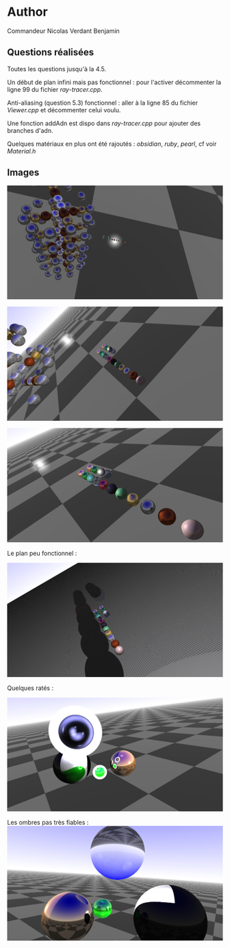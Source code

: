# Author

Commandeur Nicolas
Verdant Benjamin

## Questions réalisées

Toutes les questions jusqu'à la 4.5.

Un début de plan infini mais pas fonctionnel : pour l'activer décommenter la ligne 99 du fichier *ray-tracer.cpp*.

Anti-aliasing (question 5.3) fonctionnel : aller à la ligne 85 du fichier *Viewer.cpp* et décommenter celui voulu.

Une fonction addAdn est dispo dans *ray-tracer.cpp* pour ajouter des branches d'adn.

Quelques matériaux en plus ont été rajoutés : *obsidian*, *ruby*, *pearl*, cf voir *Material.h*

## Images 

![alt](out.png)

![alt](out2.png)

![alt](out3.png)

Le plan peu fonctionnel :

![alt](out4.png)

Quelques ratés :

![alt](blackHole.jpeg)

Les ombres pas très fiables :
![alt](out5.png)
